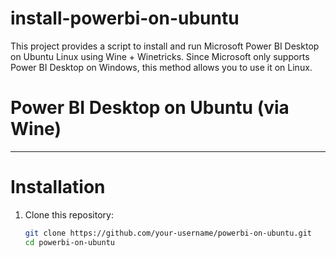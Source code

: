# install-powerbi-on-ubuntu
This project provides a script to install and run Microsoft Power BI Desktop on Ubuntu Linux using Wine + Winetricks. Since Microsoft only supports Power BI Desktop on Windows, this method allows you to use it on Linux.
# Power BI Desktop on Ubuntu (via Wine)

---

# Installation

1. Clone this repository:
   ```bash
   git clone https://github.com/your-username/powerbi-on-ubuntu.git
   cd powerbi-on-ubuntu
